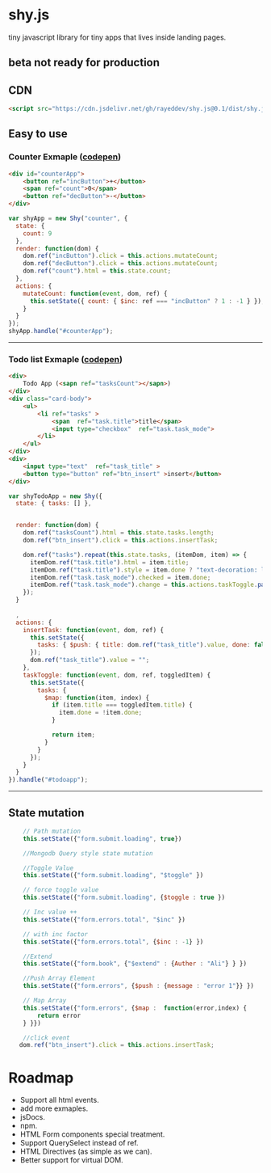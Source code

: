 # shy.js
tiny javascript library for tiny apps that lives inside landing pages.
## beta not ready for production 



## CDN
```html
<script src="https://cdn.jsdelivr.net/gh/rayeddev/shy.js@0.1/dist/shy.js"></script>
```
## Easy to use
### Counter Exmaple ([codepen](https://codepen.io/rayeddev/pen/vwGRZg))

```html
<div id="counterApp">
    <button ref="incButton">+</button>    
    <span ref="count">0</span>    
    <button ref="decButton">-</button>
</div>
```

```js
var shyApp = new Shy("counter", {
  state: {
    count: 9
  },
  render: function(dom) {
    dom.ref("incButton").click = this.actions.mutateCount;
    dom.ref("decButton").click = this.actions.mutateCount;
    dom.ref("count").html = this.state.count;
  },
  actions: {
    mutateCount: function(event, dom, ref) {
      this.setState({ count: { $inc: ref === "incButton" ? 1 : -1 } });
    }
  }
});
shyApp.handle("#counterApp"); 
```
---

### Todo list Exmaple ([codepen](https://codepen.io/rayeddev/pen/BeKxBq))
```html
<div>
    Todo App (<sapn ref="tasksCount"></sapn>)
</div>
<div class="card-body">
    <ul>
        <li ref="tasks" >
            <span  ref="task.title">title</span>
            <input type="checkbox"  ref="task.task_mode">
        </li>
    </ul>
</div>
<div>
    <input type="text"  ref="task_title" >
    <button type="button" ref="btn_insert" >insert</button>
</div> 
```

```js
var shyTodoApp = new Shy({
  state: { tasks: [] },


  render: function(dom) {
    dom.ref("tasksCount").html = this.state.tasks.length;
    dom.ref("btn_insert").click = this.actions.insertTask;

    dom.ref("tasks").repeat(this.state.tasks, (itemDom, item) => {
      itemDom.ref("task.title").html = item.title;
      itemDom.ref("task.title").style = item.done ? "text-decoration: line-through;" : "";
      itemDom.ref("task.task_mode").checked = item.done;
      itemDom.ref("task.task_mode").change = this.actions.taskToggle.pass(item);
    });
  }
  
  ,
  actions: {
    insertTask: function(event, dom, ref) {
      this.setState({
        tasks: { $push: { title: dom.ref("task_title").value, done: false } }
      });
      dom.ref("task_title").value = "";
    },
    taskToggle: function(event, dom, ref, toggledItem) {
      this.setState({
        tasks: {
          $map: function(item, index) {
            if (item.title === toggledItem.title) {
              item.done = !item.done;
            }

            return item;
          }
        }
      });
    }
  }
}).handle("#todoapp");
```
----
## State mutation 
```js
    // Path mutation
    this.setState({"form.submit.loading", true})

    //Mongodb Query style state mutation

    //Toggle Value
    this.setState({"form.submit.loading", "$toggle" })

    // force toggle value
    this.setState({"form.submit.loading", {$toggle : true })

    // Inc value ++
    this.setState({"form.errors.total", "$inc" })

    // with inc factor 
    this.setState({"form.errors.total", {$inc : -1} })

    //Extend
    this.setState({"form.book", {"$extend" : {Auther : "Ali"} } })

    //Push Array Element
    this.setState({"form.errors", {$push : {message : "error 1"}} })

    // Map Array 
    this.setState({"form.errors", {$map :  function(error,index) {
        return error
    } }})

    //click event
   dom.ref("btn_insert").click = this.actions.insertTask; 
```

# Roadmap 

 - Support all html events.
 - add more exmaples.
 - jsDocs.
 - npm.
 - HTML Form components special treatment.
 - Support QuerySelect instead of ref.
 - HTML Directives (as simple as we can).
 - Better support for virtual DOM.
